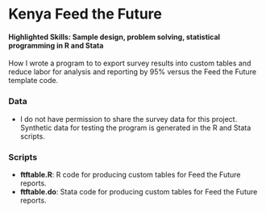 # Kenya Feed the Future
#### Highlighted Skills: Sample design, problem solving, statistical programming in R and Stata

How I wrote a program to to export survey results into custom tables and reduce labor for analysis and reporting by 95% versus the Feed the Future template code.

### Data
- I do not have permission to share the survey data for this project. Synthetic data for testing the program is generated in the R and Stata scripts.

### Scripts
- **ftftable.R**: R code for producing custom tables for Feed the Future reports.
- **ftftable.do**: Stata code for producing custom tables for Feed the Future reports.
